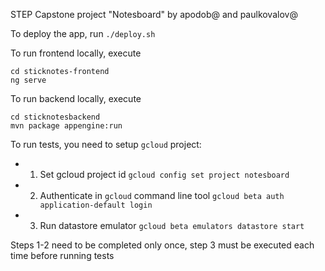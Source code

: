 STEP Capstone project "Notesboard" by apodob@ and paulkovalov@

To deploy the app, run `./deploy.sh`

To run frontend locally, execute
```
cd sticknotes-frontend
ng serve
```

To run backend locally, execute
```
cd sticknotesbackend
mvn package appengine:run
```

To run tests, you need to setup `gcloud` project:

* 1. Set gcloud project id `gcloud config set project notesboard`
* 2. Authenticate in `gcloud` command line tool `gcloud beta auth application-default login`
* 3. Run datastore emulator `gcloud beta emulators datastore start`

Steps 1-2 need to be completed only once, step 3 must be executed each time before running tests
